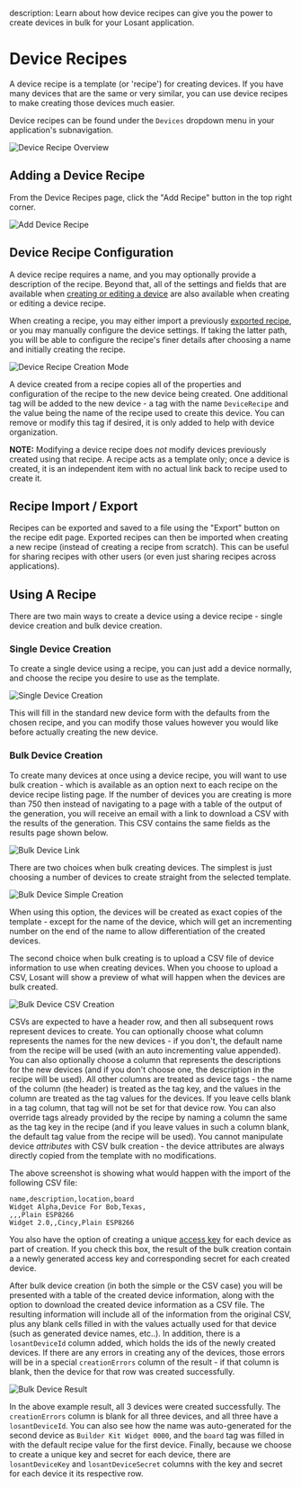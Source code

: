 description: Learn about how device recipes can give you the power to create devices in bulk for your Losant application.

# Device Recipes

A device recipe is a template (or 'recipe') for creating devices. If you have many devices that are the same or very similar, you can use device recipes to make creating those devices much easier.

Device recipes can be found under the `Devices` dropdown menu in your application's subnavigation.

![Device Recipe Overview](/images/devices/device-recipe-overview.png "Device Recipe Overview")

## Adding a Device Recipe

From the Device Recipes page, click the "Add Recipe" button in the top right corner.

![Add Device Recipe](/images/devices/add-device-recipe.png "Add Device Recipe")

## Device Recipe Configuration

A device recipe requires a name, and you may optionally provide a description of the recipe. Beyond that, all of the settings and fields that are available when [creating or editing a device](/devices/overview/#device-configuration) are also available when creating or editing a device recipe.

When creating a recipe, you may either import a previously [exported recipe](#recipe-import-export), or you may manually configure the device settings. If taking the latter path, you will be able to configure the recipe's finer details after choosing a name and initially creating the recipe.

![Device Recipe Creation Mode](/images/devices/device-recipe-creation-mode.png "Device Recipe Creation Mode")

A device created from a recipe copies all of the properties and configuration of the recipe to the new device being created. One additional tag will be added to the new device - a tag with the name `DeviceRecipe` and the value being the name of the recipe used to create this device. You can remove or modify this tag if desired, it is only added to help with device organization.

**NOTE:** Modifying a device recipe does *not* modify devices previously created using that recipe. A recipe acts as a template only; once a device is created, it is an independent item with no actual link back to recipe used to create it.

## Recipe Import / Export

Recipes can be exported and saved to a file using the "Export" button on the recipe edit page. Exported recipes can then be imported when creating a new recipe (instead of creating a recipe from scratch). This can be useful for sharing recipes with other users (or even just sharing recipes across applications).

## Using A Recipe

There are two main ways to create a device using a device recipe - single device creation and bulk device creation.

### Single Device Creation

To create a single device using a recipe, you can just add a device normally, and choose the recipe you desire to use as the template.

![Single Device Creation](/images/devices/recipe-creation-single.png "Single Device Creation")

This will fill in the standard new device form with the defaults from the chosen recipe, and you can modify those values however you would like before actually creating the new device.

### Bulk Device Creation

To create many devices at once using a device recipe, you will want to use bulk creation - which is available as an option next to each recipe on the device recipe listing page. If the number of devices you are creating is more than 750 then instead of navigating to a page with a table of the output of the generation, you will receive an email with a link to download a CSV with the results of the generation. This CSV contains the same fields as the results page shown below.

![Bulk Device Link](/images/devices/bulk-create-devices-button.png "Bulk Device Link")

There are two choices when bulk creating devices. The simplest is just choosing a number of devices to create straight from the selected template.

![Bulk Device Simple Creation](/images/devices/bulk-create-simple.png "Bulk Device Simple Creation")

When using this option, the devices will be created as exact copies of the template - except for the name of the device, which will get an incrementing number on the end of the name to allow differentiation of the created devices.

The second choice when bulk creating is to upload a CSV file of device information to use when creating devices. When you choose to upload a CSV, Losant will show a preview of what will happen when the devices are bulk created.

![Bulk Device CSV Creation](/images/devices/bulk-create-csv.png "Bulk Device CSV Creation")

CSVs are expected to have a header row, and then all subsequent rows represent devices to create. You can optionally choose what column represents the names for the new devices - if you don't, the default name from the recipe will be used (with an auto incrementing value appended). You can also optionally choose a column that represents the descriptions for the new devices (and if you don't choose one, the description in the recipe will be used). All other columns are treated as device tags - the name of the column (the header) is treated as the tag key, and the values in the column are treated as the tag values for the devices. If you leave cells blank in a tag column, that tag will not be set for that device row. You can also override tags already provided by the recipe by naming a column the same as the tag key in the recipe (and if you leave values in such a column blank, the default tag value from the recipe will be used). You cannot manipulate device *attributes* with CSV bulk creation - the device attributes are always directly copied from the template with no modifications.

The above screenshot is showing what would happen with the import of the following CSV file:

```csv
name,description,location,board
Widget Alpha,Device For Bob,Texas,
,,,Plain ESP8266
Widget 2.0,,Cincy,Plain ESP8266
```

You also have the option of creating a unique [access key](/applications/access-keys/) for each device as part of creation. If you check this box, the result of the bulk creation contain a a newly generated access key and corresponding secret for each created device.

After bulk device creation (in both the simple or the CSV case) you will be presented with a table of the created device information, along with the option to download the created device information as a CSV file. The resulting information will include all of the information from the original CSV, plus any blank cells filled in with the values actually used for that device (such as generated device names, etc..). In addition, there is a `losantDeviceId` column added, which holds the ids of the newly created devices. If there are any errors in creating any of the devices, those errors will be in a special `creationErrors` column of the result - if that column is blank, then the device for that row was created successfully.

![Bulk Device Result](/images/devices/bulk-create-result.png "Bulk Device Result")

In the above example result, all 3 devices were created successfully. The `creationErrors` column is blank for all three devices, and all three have a `losantDeviceId`. You can also see how the name was auto-generated for the second device as `Builder Kit Widget 0000`, and the `board` tag was filled in with the default recipe value for the first device. Finally, because we choose to create a unique key and secret for each device, there are `losantDeviceKey` and `losantDeviceSecret` columns with the key and secret for each device it its respective row.
